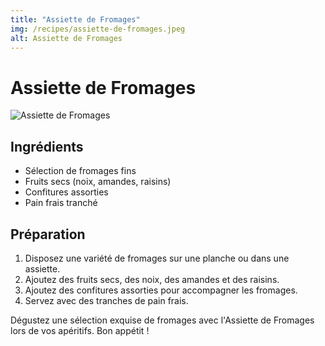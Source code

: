 ```yaml
---
title: "Assiette de Fromages"
img: /recipes/assiette-de-fromages.jpeg
alt: Assiette de Fromages
---
```


# Assiette de Fromages

![Assiette de Fromages](/recipes/assiette-de-fromages.jpeg)

## Ingrédients

-   Sélection de fromages fins
-   Fruits secs (noix, amandes, raisins)
-   Confitures assorties
-   Pain frais tranché

## Préparation

1. Disposez une variété de fromages sur une planche ou dans une assiette.
2. Ajoutez des fruits secs, des noix, des amandes et des raisins.
3. Ajoutez des confitures assorties pour accompagner les fromages.
4. Servez avec des tranches de pain frais.

Dégustez une sélection exquise de fromages avec l'Assiette de Fromages lors de vos apéritifs. Bon appétit !
